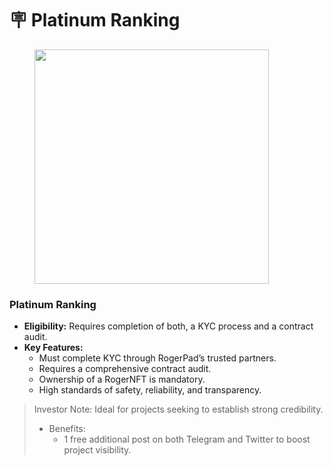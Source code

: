 # 🪧 Platinum Ranking

<figure><img src="../../../../.gitbook/assets/9.png" alt="" width="375"><figcaption></figcaption></figure>



### Platinum Ranking

* **Eligibility:** Requires completion of both, a KYC process and a contract audit.
* **Key Features:**
  * Must complete KYC through RogerPad’s trusted partners.
  * Requires a comprehensive contract audit.
  * Ownership of a RogerNFT is mandatory.
  * High standards of safety, reliability, and transparency.

> Investor Note: Ideal for projects seeking to establish strong credibility.
>
> * Benefits:
>   * 1 free additional post on both Telegram and Twitter to boost project visibility.
